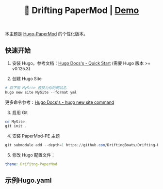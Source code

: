 <h1 align=center>🚧 Drifting PaperMod | <a href="https://blog.drifting.boats" rel="nofollow">Demo</a></h1>

<br>

本主题是 [Hugo-PaperMod](https://github.com/adityatelange/hugo-PaperMod) 的个性化版本。

## 快速开始

1. 安装 Hugo。参考文档：[Hugo Docs's - Quick Start](https://gohugo.io/getting-started/quick-start/)
   (需要 Hugo 版本 >= v0.125.3)

2. 创建 Hugo Site

```powershell
# 将下面 MySite 替换为你的网站名
hugo new site MySite --format yml
```

更多命令参考：[Hugo Docs's - hugo new site command](https://gohugo.io/commands/hugo_new_site/#synopsis)

3. 启用 Git

```powershell
cd MySite
git init .
```

4. 安装 PaperMod-PE 主题

```powershell
git submodule add --depth=1 https://github.com/DriftingBoats/Drifting-PaperMod.git themes/Drifting-PaperMod
```

5. 修改 Hugo 配置文件：

```yaml
theme: Drifitng-PaperMod
```

## 示例Hugo.yaml

